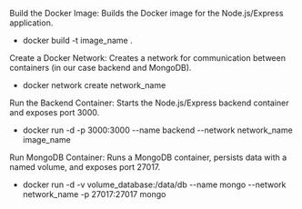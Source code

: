 Build the Docker Image: Builds the Docker image for the Node.js/Express application.

- docker build -t image_name .



Create a Docker Network: Creates a network for communication between containers (in our case backend and MongoDB).

- docker network create network_name



Run the Backend Container: Starts the Node.js/Express backend container and exposes port 3000.

- docker run -d -p 3000:3000 --name backend --network network_name image_name



Run MongoDB Container: Runs a MongoDB container, persists data with a named volume, and exposes port 27017.

- docker run -d -v volume_database:/data/db --name mongo --network network_name -p 27017:27017 mongo
